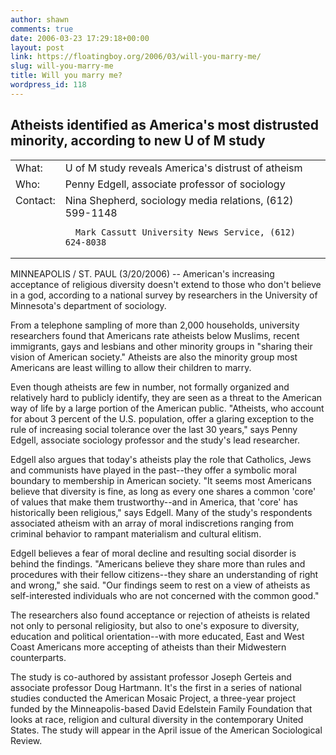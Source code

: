 ```yaml
---
author: shawn
comments: true
date: 2006-03-23 17:29:18+00:00
layout: post
link: https://floatingboy.org/2006/03/will-you-marry-me/
slug: will-you-marry-me
title: Will you marry me?
wordpress_id: 118
---
```


## Atheists identified as America's most distrusted minority, according to new U of M study

<table cellpadding="0" border="0" cellspacing="5" >
  <tr >
    
<td class="fieldnames" valign="top" >What:
</td>
    
<td class="whatwhenwhere" valign="top" >U of M study reveals America's distrust of atheism
</td>
  </tr>
  <tr >
    
<td class="fieldnames" valign="top" >Who:
</td>
    
<td class="whatwhenwhere" valign="top" >Penny Edgell, associate professor of sociology 
</td>
  </tr>
  <tr >
    
<td class="fieldnames" valign="top" >Contact:
</td>
    
<td class="whatwhenwhere" valign="top" >Nina Shepherd, sociology media relations, (612) 599-1148

      Mark Cassutt University News Service, (612) 624-8038

</td>
  </tr>
</table>

MINNEAPOLIS / ST. PAUL (3/20/2006) -- American's increasing acceptance
of religious diversity doesn't extend to those who don't believe in a
god, according to a national survey by researchers in the University of
Minnesota's department of sociology.

From
a telephone sampling of more than 2,000 households, university
researchers found that Americans rate atheists below Muslims, recent
immigrants, gays and lesbians and other minority groups in "sharing
their vision of American society." Atheists are also the minority group
most Americans are least willing to allow their children to marry.

Even
though atheists are few in number, not formally organized and
relatively hard to publicly identify, they are seen as a threat to the
American way of life by a large portion of the American public.
"Atheists, who account for about 3 percent of the U.S. population,
offer a glaring exception to the rule of increasing social tolerance
over the last 30 years," says Penny Edgell, associate sociology
professor and the study's lead researcher.

Edgell also argues
that today's atheists play the role that Catholics, Jews and communists
have played in the past--they offer a symbolic moral boundary to
membership in American society. "It seems most Americans believe that
diversity is fine, as long as every one shares a common 'core' of
values that make them trustworthy--and in America, that 'core' has
historically been religious," says Edgell. Many of the study's
respondents associated atheism with an array of moral indiscretions
ranging from criminal behavior to rampant materialism and cultural
elitism.

Edgell believes a fear of moral decline and resulting
social disorder is behind the findings. "Americans believe they share
more than rules and procedures with their fellow citizens--they share an
understanding of right and wrong," she said. "Our findings seem to rest
on a view of atheists as self-interested individuals who are not
concerned with the common good."

The researchers also found
acceptance or rejection of atheists is related not only to personal
religiosity, but also to one's exposure to diversity, education and
political orientation--with more educated, East and West Coast Americans
more accepting of atheists than their Midwestern counterparts.

The
study is co-authored by assistant professor Joseph Gerteis and
associate professor Doug Hartmann. It's the first in a series of
national studies conducted the American Mosaic Project, a three-year
project funded by the Minneapolis-based David Edelstein Family
Foundation that looks at race, religion and cultural diversity in the
contemporary United States. The study will appear in the April issue of
the American Sociological Review.
